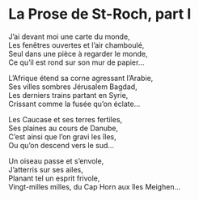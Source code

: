 # La Prose de St-Roch, part I  
  
J’ai devant moi une carte du monde,  
Les fenêtres ouvertes et l’air chamboulé,  
Seul dans une pièce à regarder le monde,  
Ce qu’il est rond sur son mur de papier…  
  
L’Afrique étend sa corne agressant l’Arabie,  
Ses villes sombres Jérusalem Bagdad,  
Les derniers trains partant en Syrie,  
Crissant comme la fusée qu’on éclate…  
  
Les Caucase et ses terres fertiles,  
Ses plaines au cours de Danube,  
C’est ainsi que l’on gravi les îles,  
Ou qu’on descend vers le sud…  
  
Un oiseau passe et s’envole,  
J’atterris sur ses ailes,  
Planant tel un esprit frivole,  
Vingt-milles milles, du Cap Horn aux îles Meighen…
